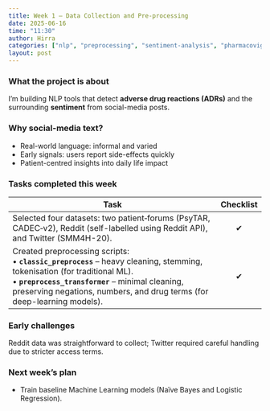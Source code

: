```yaml
---
title: Week 1 – Data Collection and Pre-processing
date: 2025-06-16
time: "11:30"
author: Hirra
categories: ["nlp", "preprocessing", "sentiment-analysis", "pharmacovigilance"]
layout: post
---
```


### What the project is about 
I’m building NLP tools that detect **adverse drug reactions (ADRs)** and the surrounding **sentiment** from social-media posts.

### Why social-media text? 
* Real-world language: informal and varied
* Early signals: users report side-effects quickly
* Patient-centred insights into daily life impact

### Tasks completed this week

| Task                                                                                                                         | Checklist |
|------------------------------------------------------------------------------------------------------------------------------|:--------:|
| Selected four datasets: two patient‐forums (PsyTAR, CADEC‐v2), Reddit (self-labelled using Reddit API), and Twitter (SMM4H-20). | ✔        |
| Created preprocessing scripts:<br>• **`classic_preprocess`** – heavy cleaning, stemming, tokenisation (for traditional ML).<br>• **`preprocess_transformer`** – minimal cleaning, preserving negations, numbers, and drug terms (for deep-learning models). | ✔        |


### Early challenges 
Reddit data was straightforward to collect; Twitter required careful handling due to stricter access terms.

### Next week’s plan
* Train baseline Machine Learning models (Naïve Bayes and Logistic Regression). 
